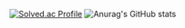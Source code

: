 [![Solved.ac Profile](http://mazassumnida.wtf/api/v2/generate_badge?boj=scg9268)](https://solved.ac/scg9268/)
![Anurag's GitHub stats](https://github-readme-stats.vercel.app/api?username=anuraghazra&show_icons=true&theme=radical)
